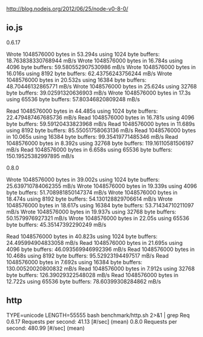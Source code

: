 
http://blog.nodejs.org/2012/06/25/node-v0-8-0/

## io.js

0.6.17

Wrote 1048576000 bytes in 53.294s using 1024 byte buffers: 18.763838330768944 mB/s
Wrote 1048576000 bytes in 16.784s using 4096 byte buffers: 59.580552907530986 mB/s
Wrote 1048576000 bytes in 16.016s using 8192 byte buffers: 62.43756243756244 mB/s
Wrote 1048576000 bytes in 20.532s using 16384 byte buffers: 48.70446132865771 mB/s
Wrote 1048576000 bytes in 25.624s using 32768 byte buffers: 39.02591320636903 mB/s
Wrote 1048576000 bytes in 17.3s using 65536 byte buffers: 57.80346820809248 mB/s

Read 1048576000 bytes in 44.485s using 1024 byte buffers: 22.479487467685736 mB/s
Read 1048576000 bytes in 16.781s using 4096 byte buffers: 59.59120433823968 mB/s
Read 1048576000 bytes in 11.689s using 8192 byte buffers: 85.55051758063136 mB/s
Read 1048576000 bytes in 10.065s using 16384 byte buffers: 99.35419771485346 mB/s
Read 1048576000 bytes in 8.392s using 32768 byte buffers: 119.16110581506197 mB/s
Read 1048576000 bytes in 6.658s using 65536 byte buffers: 150.19525382997895 mB/s

0.8.0

Wrote 1048576000 bytes in 39.002s using 1024 byte buffers: 25.639710784062355 mB/s
Wrote 1048576000 bytes in 19.339s using 4096 byte buffers: 51.708981850147374 mB/s
Wrote 1048576000 bytes in 18.474s using 8192 byte buffers: 54.130128829706614 mB/s
Wrote 1048576000 bytes in 18.617s using 16384 byte buffers: 53.71434710211097 mB/s
Wrote 1048576000 bytes in 19.937s using 32768 byte buffers: 50.1579976927321 mB/s
Wrote 1048576000 bytes in 22.05s using 65536 byte buffers: 45.35147392290249 mB/s

Read 1048576000 bytes in 40.823s using 1024 byte buffers: 24.495994904833058 mB/s
Read 1048576000 bytes in 21.695s using 4096 byte buffers: 46.093569946992396 mB/s
Read 1048576000 bytes in 10.468s using 8192 byte buffers: 95.52923194497517 mB/s
Read 1048576000 bytes in 7.692s using 16384 byte buffers: 130.00520020800832 mB/s
Read 1048576000 bytes in 7.912s using 32768 byte buffers: 126.39029322548028 mB/s
Read 1048576000 bytes in 12.722s using 65536 byte buffers: 78.60399308284862 mB/s

## http

TYPE=unicode LENGTH=55555 bash benchmark/http.sh  2>&1 | grep Req
0.6.17
Requests per second:    41.13 [#/sec] (mean)
0.8.0
Requests per second:    480.99 [#/sec] (mean)
